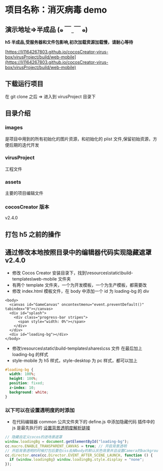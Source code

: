 # 项目名称：消灭病毒 demo

## 演示地址=>半成品 (๑ ￣ ̫ ￣ ๑)

**h5 半成品,受服务器和文件包影响,初次加载资源加载慢，请耐心等待**

[https://li1164267803.github.io/cocosCreator-virus-box/virusProject/build/web-mobile](https://li1164267803.github.io/cocosCreator-virus-box/virusProject/build/web-mobile)

## 下载运行项目

在 git clone 之后 => 进入到 virusProject 目录下

## 目录介绍

### images

是项目中用到的所有初始化的图片资源，和初始化的 plist 文件,保留初始资源，方便后期的迭代开发

### virusProject

工程文件

### assets

主要的项目编辑文件

### cocosCreator 版本

v2.4.0

## 打包 h5 之前的操作

## 通过修改本地按照目录中的编辑器代码实现隐藏遮罩 v2.4.0

- 修改 Cocos Creator 安装目录下，找到\resources\static\build-templates\web-mobile 文件夹
- 有两个 template 文件夹，一个为开发模板，一个为生产模板，都需要改
- 修改 index.html 模板文件，在 body 中添加一个 id 为 loading-bg 的 div

```
<body>
  <canvas id="GameCanvas" oncontextmenu="event.preventDefault()" tabindex="0"></canvas>
  <div id="splash">
    <div class="progress-bar stripes">
      <span style="width: 0%"></span>
    </div>
  </div>
  <div id="loading-bg"></div>
</body>
```

- 修改\resources\static\build-templates\shares\css 文件 在最后加上 loading-bg 的样式
- style-mobile 为 h5 样式，style-desktop 为 pc 样式，都可以加上

```css
#loading-bg {
  width: 100%;
  height: 100%;
  position: fixed;
  z-index: 10;
  background: white;
}
```

### 以下可以在设置透明度的时添加

- 在代码编辑器 common 公共文件夹下的 define.js 中添加隐藏代码 插件中的 js 是最先执行的
  [设置背景透明度解析链接](https://worthatry.cn/cocos-creator-ru-he-shi-bei-jing-tou-ming/)

```js
// 隐藏自定义cocos的进场景遮罩
window.loadingBg = document.getElementById("loading-bg");
cc.macro.ENABLE_TRANSPARENT_CANVAS = true; // 开启背景透明
// 开启背景透明的时候打包后要在css去掉body的默认灰色背景并且设置Camera的background四个都为0
cc.director.once(cc.Director.EVENT_AFTER_SCENE_LAUNCH, function () {
  if (window.loadingBg) window.loadingBg.style.display = "none";
});
```
